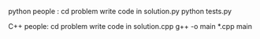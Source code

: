 python people :
cd problem
write code in solution.py
python tests.py

C++ people:
cd problem
write code in solution.cpp
g++ -o main *.cpp
main